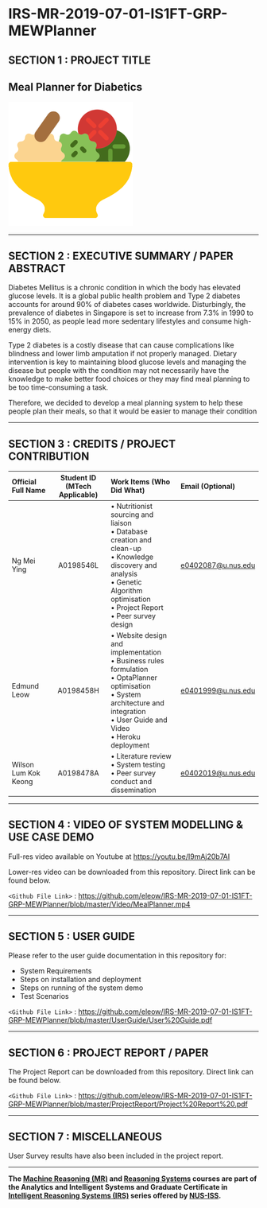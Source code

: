﻿# IRS-MR-2019-07-01-IS1FT-GRP-MEWPlanner

## SECTION 1 : PROJECT TITLE
## Meal Planner for Diabetics

![MEWPlanner](/SystemCode/frontend/kieFrontApp/static/images/icons/salad_sm.png?raw=true&s=100)

---

## SECTION 2 : EXECUTIVE SUMMARY / PAPER ABSTRACT

Diabetes Mellitus is a chronic condition in which the body has elevated glucose levels. It is a global public health problem and Type 2 diabetes accounts for around 90% of diabetes cases worldwide. Disturbingly, the prevalence of diabetes in Singapore is set to increase from 7.3% in 1990 to 15% in 2050, as people lead more sedentary lifestyles and consume high-energy diets.

Type 2 diabetes is a costly disease that can cause complications like blindness and lower limb amputation if not properly managed. Dietary intervention is key to maintaining blood glucose levels and managing the disease but people with the condition may not necessarily have the knowledge to make better food choices or they may find meal planning to be too time-consuming a task.

Therefore, we decided to develop a meal planning system to help these people plan their meals, so that it would be easier to manage their condition

---

## SECTION 3 : CREDITS / PROJECT CONTRIBUTION

| Official Full Name  | Student ID (MTech Applicable)  | Work Items (Who Did What) | Email (Optional) |
| :------------ |:---------------:| :-----| :-----|
| Ng Mei Ying | A0198546L | • Nutritionist sourcing and liaison <br>• Database creation and clean-up <br>• Knowledge discovery and analysis<br>• Genetic Algorithm optimisation <br>• Project Report<br>• Peer survey design| e0402087@u.nus.edu |
| Edmund Leow | A0198458H | • Website design and implementation<br>• Business rules formulation<br>• OptaPlanner optimisation<br>• System architecture and integration<br>• User Guide and Video<br>• Heroku deployment | e0401999@u.nus.edu |
| Wilson Lum Kok Keong| A0198478A | • Literature review<br>• System testing<br>• Peer survey conduct and dissemination<br>| e0402019@u.nus.edu |

---

## SECTION 4 : VIDEO OF SYSTEM MODELLING & USE CASE DEMO

Full-res video available on Youtube at https://youtu.be/I9mAj20b7AI

Lower-res video can be downloaded from this repository. Direct link can be found below.

`<Github File Link>` : <https://github.com/eleow/IRS-MR-2019-07-01-IS1FT-GRP-MEWPlanner/blob/master/Video/MealPlanner.mp4>

---

## SECTION 5 : USER GUIDE

Please refer to the user guide documentation in this repository for:

- System Requirements
- Steps on installation and deployment
- Steps on running of the system demo
- Test Scenarios

`<Github File Link>` : <https://github.com/eleow/IRS-MR-2019-07-01-IS1FT-GRP-MEWPlanner/blob/master/UserGuide/User%20Guide.pdf>

---

## SECTION 6 : PROJECT REPORT / PAPER

The Project Report can be downloaded from this repository. Direct link can be found below.

`<Github File Link>` : <https://github.com/eleow/IRS-MR-2019-07-01-IS1FT-GRP-MEWPlanner/blob/master/ProjectReport/Project%20Report%20.pdf>

---

## SECTION 7 : MISCELLANEOUS

User Survey results have also been included in the project report.

---

**The [Machine Reasoning (MR)](https://www.iss.nus.edu.sg/executive-education/course/detail/machine-reasoning "Machine Reasoning") and [Reasoning Systems](https://www.iss.nus.edu.sg/executive-education/course/detail/reasoning-systems "Reasoning Systems") courses are part of the Analytics and Intelligent Systems and Graduate Certificate in [Intelligent Reasoning Systems (IRS)](https://www.iss.nus.edu.sg/stackable-certificate-programmes/intelligent-systems "Intelligent Reasoning Systems") series offered by [NUS-ISS](https://www.iss.nus.edu.sg "Institute of Systems Science, National University of Singapore").**